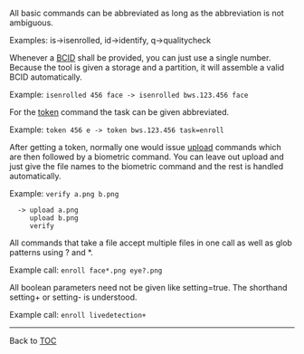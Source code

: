 All basic commands can be abbreviated as long as the abbreviation is not
ambiguous.

Examples: is->isenrolled, id->identify, q->qualitycheck

Whenever a [BCID](./bcid.md) shall be provided, you can just use a single number. Because
the tool is given a storage and a partition, it will assemble a valid BCID
automatically.

Example: `isenrolled 456 face -> isenrolled bws.123.456 face`


For the [token](./token.md) command the task can be given abbreviated.

Example: `token 456 e -> token bws.123.456 task=enroll`


After getting a token, normally one would issue [upload](./upload.md) commands which are then
followed by a biometric command. You can leave out upload and just give the file
names to the biometric command and the rest is handled automatically.

Example: `verify a.png b.png`

      -> upload a.png
         upload b.png
         verify

All commands that take a file accept multiple files in one call as well as glob
patterns using ? and *.

Example call: `enroll face*.png eye?.png`


All boolean parameters need not be given like setting=true. The shorthand
setting+ or setting- is understood.

Example call: `enroll livedetection+`


---

Back to [TOC](./toc.md)